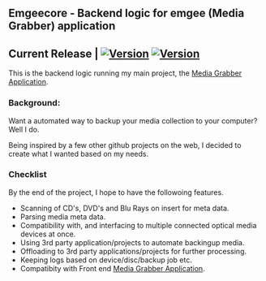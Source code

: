 ## Emgeecore - Backend logic for emgee (Media Grabber) application

## Current Release | [![Version](https://img.shields.io/badge/Release-v1.1-brightgreen.svg)](https://github.com/dMacGit/emgeecore/releases/tag/v1.1) [![Version](https://img.shields.io/badge/Tag-v1.1-brightgreen.svg)](https://github.com/dMacGit/emgeecore/releases/tag/v1.1)

This is the backend logic running my main project, the [Media Grabber Application](https://github.com/dMacGit/Media_Grabber).

### Background:

Want a automated way to backup your media collection to your computer? Well I do. 

Being inspired by a few other github projects on the web, I decided to create what I wanted based on my needs.

### Checklist

By the end of the project, I hope to have the followoing features.

* Scanning of CD's, DVD's and Blu Rays on insert for meta data.
* Parsing media meta data.
* Compatibility with, and interfacing to multiple connected optical media devices at once.
* Using 3rd party application/projects to automate backingup media.
* Offloading to 3rd party applications/projects for further processing.
* Keeping logs based on device/disc/backup job etc.
* Compatibity with Front end [Media Grabber Application](https://github.com/dMacGit/Media_Grabber).


